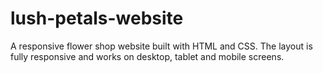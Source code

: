 # lush-petals-website
A responsive flower shop website built with HTML and CSS. The layout is fully responsive and works on desktop, tablet and mobile screens.
